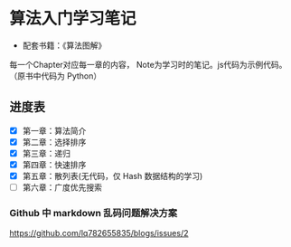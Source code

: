 # 算法入门学习笔记
- 配套书籍：《算法图解》

每一个Chapter对应每一章的内容， Note为学习时的笔记。js代码为示例代码。（原书中代码为 Python）

## 进度表
- [x] 第一章：算法简介
- [x] 第二章：选择排序
- [x] 第三章：递归
- [x] 第四章：快速排序
- [x] 第五章：散列表(无代码，仅 Hash 数据结构的学习)
- [ ] 第六章：广度优先搜索

### Github 中 markdown 乱码问题解决方案
https://github.com/lq782655835/blogs/issues/2